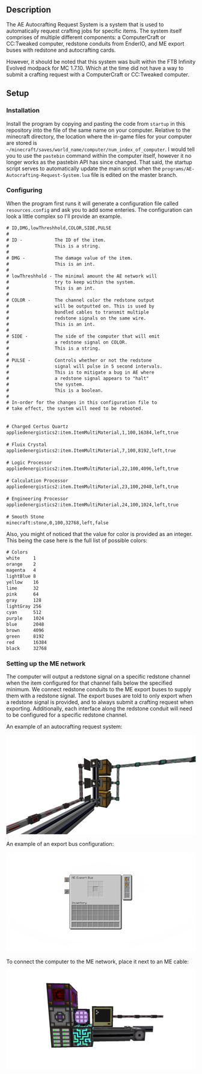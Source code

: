 ## Description
The AE Autocrafting Request System is a system that is used to automatically request crafting jobs for specific items.
The system itself comprises of multiple different components: a ComputerCraft or CC:Tweaked computer, redstone conduits 
from EnderIO, and ME export buses with redstone and autocrafting cards. 

However, it should be noted that this system was built within the FTB Infinity Evolved modpack for MC 1.7.10. Which at the time
did not have a way to submit a crafting request with a ComputerCraft or CC:Tweaked computer.

## Setup
### Installation
Install the program by copying and pasting the code from `startup` in this repository into the file of the same name on your computer. Relative to the minecraft directory, the location where the in-game files for your computer are stored is `~/minecraft/saves/world_name/computer/num_index_of_computer`. I would tell you to use the `pastebin` command within the computer itself, however it no longer works as the pastebin API has since changed. That said, the startup script serves to automatically update the main script when the `programs/AE-Autocrafting-Request-System.lua` file is edited on the master branch.

### Configuring
When the program first runs it will generate a configuration file called `resources.config` and ask you to add some enteries.
The configuration can look a little complex so I'll provide an example.

```
# ID,DMG,lowThreshhold,COLOR,SIDE,PULSE
#
# ID -            The ID of the item. 
#                 This is a string.
#
# DMG -           The damage value of the item.
#                 This is an int.
#
# lowThreshhold - The minimal amount the AE network will
#                 try to keep within the system.
#                 This is an int.
#
# COLOR -         The channel color the redstone output
#                 will be outputted on. This is used by
#                 bundled cables to transmit multiple
#                 redstone signals on the same wire.
#                 This is an int.
#
# SIDE -          The side of the computer that will emit
#                 a redstone signal on COLOR. 
#                 This is a string.
#
# PULSE -         Controls whether or not the redstone
#                 signal will pulse in 5 second intervals.
#                 This is to mitigate a bug in AE where
#                 a redstone signal appears to "halt"
#                 the system.
#                 This is a boolean.
# 
# In-order for the changes in this configuration file to
# take effect, the system will need to be rebooted.


# Charged Certus Quartz
appliedenergistics2:item.ItemMultiMaterial,1,100,16384,left,true

# Fluix Crystal
appliedenergistics2:item.ItemMultiMaterial,7,100,8192,left,true

# Logic Processor
appliedenergistics2:item.ItemMultiMaterial,22,100,4096,left,true

# Calculation Processor
appliedenergistics2:item.ItemMultiMaterial,23,100,2048,left,true

# Engineering Processor
appliedenergistics2:item.ItemMultiMaterial,24,100,1024,left,true

# Smooth Stone
minecraft:stone,0,100,32768,left,false
```
Also, you might of noticed that the value for color is provided as an integer. This being the case here is the full list of possible colors:
```
# Colors
white     1
orange    2
magenta   4
lightBlue 8
yellow    16
lime      32
pink      64
gray      128
lightGray 256
cyan      512
purple    1024
blue      2048
brown     4096
green     8192
red       16384
black     32768
```

### Setting up the ME network
The computer will output a redstone signal on a specific redstone channel when the item configured for that channel falls below the specified minimum. We connect redstone conduits to the ME export buses to supply them with a redstone signal. The export buses are told to only export when a redstone signal is provided, and to always submit a crafting request when exporting. Additionally, each interface along the redstone conduit will need to be configured for a specific redstone channel.

An example of an autocrafting request system:
<div align="center">
  <img src="./assets/AE_Export_into_chest.png"/>
</div>

An example of an export bus configuration:
<div align="center">
  <img src="./assets/Export_bus_interface.png"/>
</div>

To connect the computer to the ME network, place it next to an ME cable:
<div align="center">
  <img src="./assets/CC_Computer_attached_to_AE_system.png"/>
</div>

